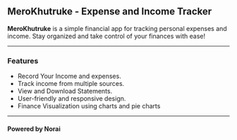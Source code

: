 ## MeroKhutruke - Expense and Income Tracker

**MeroKhutruke** is a simple financial app for tracking personal expenses and income. Stay organized and take control of your finances with ease!

---

### Features

- Record Your Income and expenses.
- Track income from multiple sources.
- View and Download Statements.
- User-friendly and responsive design.
- Finance Visualization using charts and pie charts

---

#### Powered by Norai

